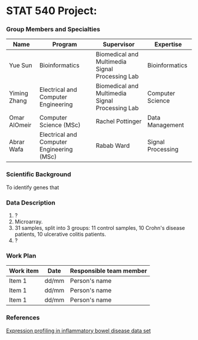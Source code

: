 STAT 540 Project: 
====================

### Group Members and Specialties

<table><thead>
<tr>
<th>Name</th>
<th>Program</th>
<th>Supervisor</th>
<th>Expertise</th>
</tr>
</thead><tbody>
<tr>
<td>Yue Sun</td>
<td>Bioinformatics</td>
<td>Biomedical and Multimedia Signal Processing Lab</td>
<td>Bioinformatics</td>
</tr>
<tr>
<td>Yiming Zhang</td>
<td>Electrical and Computer Engineering</td>
<td>Biomedical and Multimedia Signal Processing Lab</td>
<td>Computer Science</td>
</tr>
<tr>
<td>Omar AlOmeir</td>
<td>Computer Science (MSc)</td>
<td>Rachel Pottinger</td>
<td>Data Management</td>
</tr>
<tr>
<td>Abrar Wafa</td>
<td>Electrical and Computer Engineering (MSc)</td>
<td>Rabab Ward</td>
<td>Signal Processing</td>
</tr>
</tbody></table>

### Scientific Background

<!-- couple sentences of biological/scientific context
motivate interest in a broad line of inquiry -->

To identify genes that 

### Data Description

<!-- 
1. what is being measured?
2. with what platform?
3. how many samples? 
4. are replicates biological or technical?-->

1. ?
2. Microarray.
3. 31 samples, split into 3 groups: 11 control samples, 10 Crohn's disease patients, 10 ulcerative colitis patients.
4. ?

### Work Plan

<!-- outline of analyses you can probably do with this data to answer those questions
GET SPECIFIC, at least as specific as you can
"identify differentially expressed genes between the wild type and the knockout" is better than "conduct appropriate statistical analyses"
even better is to enhance with more specifics, e.g. you anticipate using a linear model as implemented in limma -->

<table><thead>
<tr>
<th>Work item</th>
<th>Date</th>
<th>Responsible team member</th>
</tr>
</thead><tbody>
<tr>
<td>Item 1</td>
<td>dd/mm</td>
<td>Person's name</td>
</tr>
<tr>
<td>Item 1</td>
<td>dd/mm</td>
<td>Person's name</td>
</tr>
<tr>
<td>Item 1</td>
<td>dd/mm</td>
<td>Person's name</td>
</tr>
</tbody></table>


### References

[Expression profiling in inflammatory bowel disease data set](http://www.ncbi.nlm.nih.gov/geo/query/acc.cgi?acc=GSE1710)

